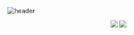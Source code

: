 ![header](https://capsule-render.vercel.app/api?type=venom&color=0:2080FF,100:a82da8&height=300&section=header&text=Kiosk%20project&fontColor=C8C8C8&fontSize=90&stroke=ff0084&animation=twinkling)


<div align="center">
<img src="https://img.shields.io/badge/Visual%20Studio-5C2D91.svg?style=for-the-badge&logo=visual-studio&logoColor=white">
<img src="https://img.shields.io/badge/android%20studio-346ac1?style=for-the-badge&logo=android%20studio&logoColor=white">
</div>


# 

```C++

```



# 

```java

```
